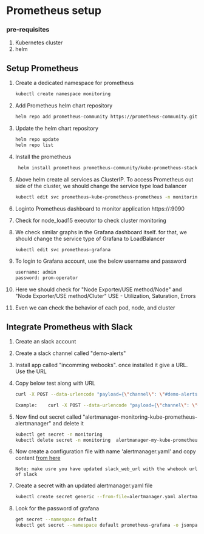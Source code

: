 # Prometheus setup
### pre-requisites
1. Kubernetes cluster
2. helm

## Setup Prometheus

1. Create a dedicated namespace for prometheus 
   ```sh
   kubectl create namespace monitoring
   ```

2. Add Prometheus helm chart repository
   ```sh
   helm repo add prometheus-community https://prometheus-community.github.io/helm-charts 
   ```

3. Update the helm chart repository
   ```sh
   helm repo update
   helm repo list
   ```

4. Install the prometheus

   ```sh
    helm install prometheus prometheus-community/kube-prometheus-stack --namespace monitoring
   ```

5. Above helm create all services as ClusterIP. To access Prometheus out side of the cluster, we should change the service type load balancer
   ```sh 
   kubectl edit svc prometheus-kube-prometheus-prometheus -n monitoring
   
   ```
6. Loginto Prometheus dashboard to monitor application
   https://<ELB>:9090

7. Check for node_load15 executor to check cluster monitoring 

8. We check similar graphs in the Grafana dashboard itself. for that, we should change the service type of Grafana to LoadBalancer
   ```sh 
   kubectl edit svc prometheus-grafana
   ```

9.  To login to Grafana account, use the below username and password 
    ```sh
    username: admin
    password: prom-operator
    ```
10. Here we should check for "Node Exporter/USE method/Node" and "Node Exporter/USE method/Cluter"
    USE - Utilization, Saturation, Errors
   
11. Even we can check the behavior of each pod, node, and cluster 
   

## Integrate Prometheus with Slack
1. Create an slack account
2. Create a slack channel called "demo-alerts"
3. Install app called "incomming webooks". once installed it give a URL. Use the URL 
4. Copy below test along with URL 
   ```sh 
   curl -X POST --data-urlencode "payload={\"channel\": \"#demo-alerts\", \"username\": \"webhookbot\", \"text\": \"This is posted to #demo-alerts and comes from a bot named webhookbot.\", \"icon_emoji\": \":ghost:\"}" <Webhook_URL> 
   
   Example:    curl -X POST --data-urlencode "payload={\"channel\": \"#demo-alerts\", \"username\": \"webhookbot\", \"text\": \"This is posted to #demo-alerts and comes from a bot named webhookbot.\", \"icon_emoji\": \":ghost:\"}" https://hooks.slack.com/services/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

   ```
5. Now find out secret called "alertmanager-monitoring-kube-prometheus-alertmanager" and delete it 
   ```sh 
   kubectl get secret -n monitoring
   kubectl delete secret -n monitoring  alertmanager-my-kube-prometheus-stack-alertmanager
   ```

6. Now create a configuration file with name 'alertmanager.yaml' and copy content [from here](https://github.com/shrinivaskatti5/slack-prometheous-integration/tree/master/slack)

   `Note: make usre you have updated slack_web_url with the whebook url of slack`


7. Create a secret with an updated alertmanager.yaml file
   ```sh 
   kubectl create secret generic --from-file=alertmanager.yaml alertmanager-my-kube-prometheus-stack-alertmanager -n monitoring
   ```
   
8.  Look for the password of grafana  
    ```sh 
    get secret --namespace default
    kubectl get secret --namespace default prometheus-grafana -o jsonpath="{.data.admin-password}" | base64 --decode ; echo 
    ```
